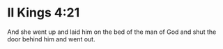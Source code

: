 # II Kings 4:21

And she went up and laid him on the bed of the man of God and shut the door behind him and went out.
